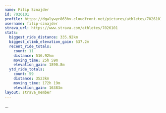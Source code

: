```yaml
---
name: Filip Sznajder
id: 7026101
profile: https://dgalywyr863hv.cloudfront.net/pictures/athletes/7026101/2123836/17/large.jpg
username: filip-sznajder
strava_url: https://www.strava.com/athletes/7026101
stats:
  biggest_ride_distance: 335.92km
  biggest_climb_elevation_gain: 637.2m
  recent_ride_totals:
    count: 11
    distance: 516.92km
    moving_time: 25h 59m
    elevation_gain: 1890.8m
  ytd_ride_totals:
    count: 59
    distance: 3523km
    moving_time: 172h 19m
    elevation_gain: 16383m
layout: strava_member
--- 
```

...
